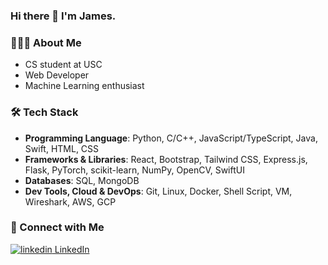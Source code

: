### Hi there 👋 I'm James.
### 👨🏻‍💻 About Me
- CS student at USC
- Web Developer
- Machine Learning enthusiast

### 🛠 Tech Stack
- **Programming Language**: Python, C/C++, JavaScript/TypeScript, Java, Swift, HTML, CSS
- **Frameworks & Libraries**: React, Bootstrap, Tailwind CSS, Express.js, Flask, PyTorch, scikit-learn, NumPy, OpenCV, SwiftUI
- **Databases**: SQL, MongoDB
- **Dev Tools, Cloud & DevOps**: Git, Linux, Docker, Shell Script, VM, Wireshark, AWS, GCP

### 💬 Connect with Me
<a href="https://www.linkedin.com/in/shih-ju-hsu-a1a2981b0/" rel="nofollow noreferrer" target="_blank">
  <img src="https://i.sstatic.net/gVE0j.png" alt="linkedin"> LinkedIn
</a>

<!--
**hsj562/hsj562** is a ✨ _special_ ✨ repository because its `README.md` (this file) appears on your GitHub profile.

Here are some ideas to get you started:

- 🔭 I’m currently working on ...
- 🌱 I’m currently learning ...
- 👯 I’m looking to collaborate on ...
- 🤔 I’m looking for help with ...
- 💬 Ask me about ...
- 📫 How to reach me: ...
- 😄 Pronouns: ...
- ⚡ Fun fact: ...
-->
